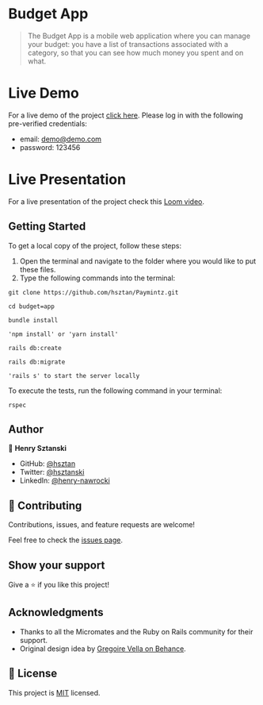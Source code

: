# Budget App

> The Budget App is a mobile web application where you can manage your budget: you have a list of transactions associated with a category, so that you can see how much money you spent and on what.
# Live Demo
For a live demo of the project [click here](https://peaceful-stream-92923.herokuapp.com/).
Please log in with the following pre-verified credentials:
- email: demo@demo.com
- password: 123456

# Live Presentation
For a live presentation of the project check this [Loom video](https://www.loom.com/share/ca071f9099c74642b253ac685bc25859).

## Getting Started

To get a local copy of the project, follow these steps: 
1. Open the terminal and navigate to the folder where you would like to put these files.
2. Type the following commands into the terminal: 
 ```
 git clone https://github.com/hsztan/Paymintz.git
 ```
 ```
 cd budget=app
 ```

```
bundle install
```
```
'npm install' or 'yarn install'
```
```
rails db:create
```
```
rails db:migrate
```

```
'rails s' to start the server locally
```

To execute the tests, run the following command in your terminal:
```
rspec
```

## Author

👤 **Henry Sztanski**

- GitHub: [@hsztan](https://github.com/hsztan)
- Twitter: [@hsztanski](https://github.com/hsztan)
- LinkedIn: [@henry-nawrocki](https://linkedin.com/in/henry-nawrocki)

## 🤝 Contributing

Contributions, issues, and feature requests are welcome!

Feel free to check the [issues page](https://github.com/hsztan/Paymintz/issues).

## Show your support

Give a ⭐️ if you like this project!

## Acknowledgments

- Thanks to all the Micromates and the Ruby on Rails community for their support.
- Original design idea by [Gregoire Vella on Behance](https://www.behance.net/gregoirevella).

## 📝 License

This project is [MIT](./LICENSE) licensed.